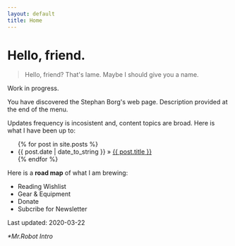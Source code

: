 ```yaml
---
layout: default
title: Home
---
```


# Hello, friend.

> Hello, friend? That's lame. Maybe I should give you a name.

<div class="alert alert-warning" role="alert">
  Work in progress.
</div>

You have discovered the Stephan Borg's web page. Description provided at the end of the menu. 

Updates frequency is incosistent and, content topics are broad. Here is what I have been up to:

  <ul class="posts">
    {% for post in site.posts %}
      <li><span>{{ post.date | date_to_string }}</span> &raquo; <a href="{{ post.url }}">{{ post.title }}</a></li>
    {% endfor %}
  </ul>

Here is a **road map** of what I am brewing:

* Reading Wishlist
* Gear & Equipment
* Donate
* Subcribe for Newsletter

Last updated: 2020-03-22

 _*Mr.Robot Intro_
